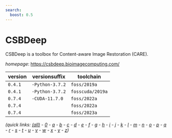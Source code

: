 ```yaml
---
search:
  boost: 0.5
---
```

# CSBDeep

CSBDeep is a toolbox for Content-aware Image Restoration (CARE).

*homepage*: <https://csbdeep.bioimagecomputing.com/>

version | versionsuffix | toolchain
--------|---------------|----------
``0.4.1`` | ``-Python-3.7.2`` | ``foss/2019a``
``0.4.1`` | ``-Python-3.7.2`` | ``fosscuda/2019a``
``0.7.4`` | ``-CUDA-11.7.0`` | ``foss/2022a``
``0.7.4`` |  | ``foss/2022a``
``0.7.4`` |  | ``foss/2023a``


*(quick links: [(all)](../index.md) - [0](../0/index.md) - [a](../a/index.md) - [b](../b/index.md) - [c](../c/index.md) - [d](../d/index.md) - [e](../e/index.md) - [f](../f/index.md) - [g](../g/index.md) - [h](../h/index.md) - [i](../i/index.md) - [j](../j/index.md) - [k](../k/index.md) - [l](../l/index.md) - [m](../m/index.md) - [n](../n/index.md) - [o](../o/index.md) - [p](../p/index.md) - [q](../q/index.md) - [r](../r/index.md) - [s](../s/index.md) - [t](../t/index.md) - [u](../u/index.md) - [v](../v/index.md) - [w](../w/index.md) - [x](../x/index.md) - [y](../y/index.md) - [z](../z/index.md))*

